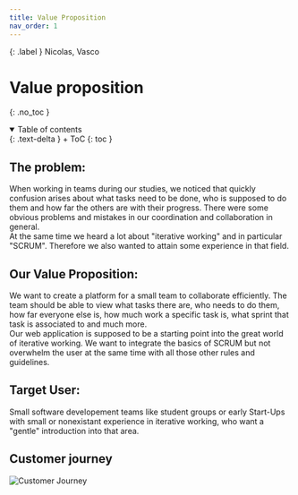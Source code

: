 ```yaml
---
title: Value Proposition
nav_order: 1
---
```


{: .label }
Nicolas, Vasco

# Value proposition
{: .no_toc }

<details open markdown="block">
{: .text-delta }
<summary>Table of contents</summary>
+ ToC
{: toc }
</details>

## The problem:
When working in teams during our studies, we noticed that quickly confusion arises about what tasks need to be done, who is supposed to do them and how far the others are with their progress. There were some obvious problems and mistakes in our coordination and collaboration in general.  
At the same time we heard a lot about "iterative working" and in particular "SCRUM". Therefore we also wanted to attain some experience in that field.

## Our Value Proposition:
We want to create a platform for a small team to collaborate efficiently. The team should be able to view what tasks there are, who needs to do them, how far everyone else is, how much work a specific task is, what sprint that task is associated to and much more.  
Our web application is supposed to be a starting point into the great world of iterative working. We want to integrate the basics of SCRUM but not overwhelm the user at the same time with all those other rules and guidelines.

## Target User:
Small software developement teams like student groups or early Start-Ups with small or nonexistant experience in iterative working, who want a "gentle" introduction into that area.

## Customer journey
![Customer Journey](/SCRUM_Webapp_Project/assets/images/User_Journey_Diagram.png)